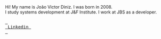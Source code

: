 Hi! My name is João Victor Diniz. I was born in 2008.
<br>
I study systems development at J&F Institute. I work at JBS as a developer.
<br>
<br>
[<kbd> <br> Linkedin <br> </kbd>][Link]
<!---------------------------------------------------------------------------->
[Link]: https://linkedin.com/in/jo%C3%A3o-victor-diniz-araujo-88b440283
